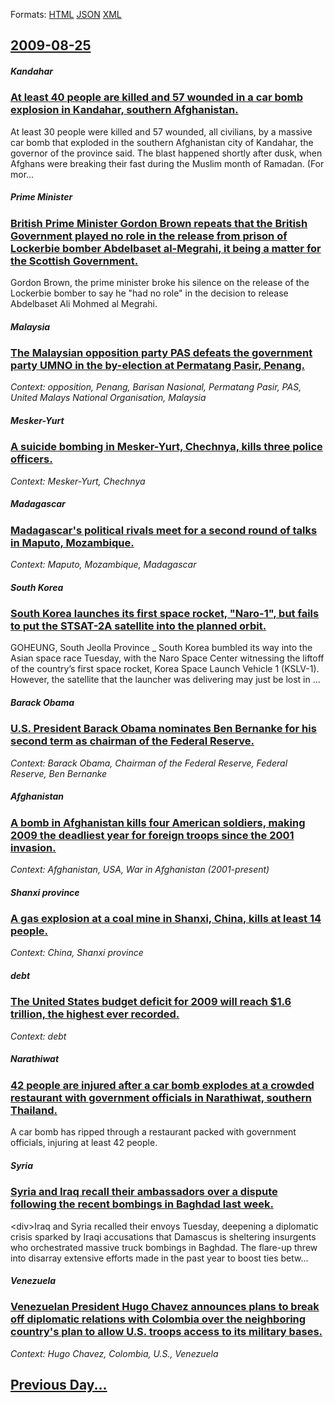
Formats: [HTML](2009/08/25/index.html)  [JSON](2009/08/25/index.json)  [XML](2009/08/25/index.xml)  

## [2009-08-25](/news/2009/08/25/index.md)

##### Kandahar
### [ At least 40 people are killed and 57 wounded in a car bomb explosion in Kandahar, southern Afghanistan. ](/news/2009/08/25/at-least-40-people-are-killed-and-57-wounded-in-a-car-bomb-explosion-in-kandahar-southern-afghanistan.md)
At least 30 people were killed and 57 wounded, all civilians, by a massive car bomb that exploded in the southern Afghanistan city of Kandahar, the governor of the province said. The blast happened shortly after dusk, when Afghans were breaking their fast during the Muslim month of Ramadan. (For mor...

##### Prime Minister
### [ British Prime Minister Gordon Brown repeats that the British Government played no role in the release from prison of Lockerbie bomber Abdelbaset al-Megrahi, it being a matter for the Scottish Government. ](/news/2009/08/25/british-prime-minister-gordon-brown-repeats-that-the-british-government-played-no-role-in-the-release-from-prison-of-lockerbie-bomber-abdel.md)
Gordon Brown, the prime minister broke his silence on the release of the Lockerbie bomber to say he &#034;had no role&#034; in the decision to release Abdelbaset Ali Mohmed al Megrahi.

##### Malaysia
### [ The Malaysian opposition party PAS defeats the government party UMNO in the by-election at Permatang Pasir, Penang. ](/news/2009/08/25/the-malaysian-opposition-party-pas-defeats-the-government-party-umno-in-the-by-election-at-permatang-pasir-penang.md)
_Context: opposition, Penang, Barisan Nasional, Permatang Pasir, PAS, United Malays National Organisation, Malaysia_

##### Mesker-Yurt
### [ A suicide bombing in Mesker-Yurt, Chechnya, kills three police officers. ](/news/2009/08/25/a-suicide-bombing-in-mesker-yurt-chechnya-kills-three-police-officers.md)
_Context: Mesker-Yurt, Chechnya_

##### Madagascar
### [ Madagascar's political rivals meet for a second round of talks in Maputo, Mozambique. ](/news/2009/08/25/madagascar-s-political-rivals-meet-for-a-second-round-of-talks-in-maputo-mozambique.md)
_Context: Maputo, Mozambique, Madagascar_

##### South Korea
### [ South Korea launches its first space rocket, "Naro-1", but fails to put the STSAT-2A satellite into the planned orbit. ](/news/2009/08/25/south-korea-launches-its-first-space-rocket-naro-1-but-fails-to-put-the-stsat-2a-satellite-into-the-planned-orbit.md)
GOHEUNG, South Jeolla Province _ South Korea bumbled its way into the Asian space race Tuesday, with the Naro Space Center witnessing the liftoff of the country’s first space rocket, Korea Space Launch Vehicle 1 (KSLV-1). However, the satellite that the launcher was delivering may just be lost in ...

##### Barack Obama
### [ U.S. President Barack Obama nominates Ben Bernanke for his second term as chairman of the Federal Reserve. ](/news/2009/08/25/u-s-president-barack-obama-nominates-ben-bernanke-for-his-second-term-as-chairman-of-the-federal-reserve.md)
_Context: Barack Obama, Chairman of the Federal Reserve, Federal Reserve, Ben Bernanke_

##### Afghanistan
### [ A bomb in Afghanistan kills four American soldiers, making 2009 the deadliest year for foreign troops since the 2001 invasion. ](/news/2009/08/25/a-bomb-in-afghanistan-kills-four-american-soldiers-making-2009-the-deadliest-year-for-foreign-troops-since-the-2001-invasion.md)
_Context: Afghanistan, USA, War in Afghanistan (2001-present)_

##### Shanxi province
### [ A gas explosion at a coal mine in Shanxi, China, kills at least 14 people. ](/news/2009/08/25/a-gas-explosion-at-a-coal-mine-in-shanxi-china-kills-at-least-14-people.md)
_Context: China, Shanxi province_

#####  debt
### [ The United States budget deficit for 2009 will reach $1.6 trillion, the highest ever recorded. ](/news/2009/08/25/the-united-states-budget-deficit-for-2009-will-reach-1-6-trillion-the-highest-ever-recorded.md)
_Context:  debt_

##### Narathiwat
### [ 42 people are injured after a car bomb explodes at a crowded restaurant with government officials in Narathiwat, southern Thailand. ](/news/2009/08/25/42-people-are-injured-after-a-car-bomb-explodes-at-a-crowded-restaurant-with-government-officials-in-narathiwat-southern-thailand.md)
A car bomb has ripped through a restaurant packed with government officials, injuring at least 42 people.

##### Syria
### [ Syria and Iraq recall their ambassadors over a dispute following the recent bombings in Baghdad last week. ](/news/2009/08/25/syria-and-iraq-recall-their-ambassadors-over-a-dispute-following-the-recent-bombings-in-baghdad-last-week.md)
&lt;div>Iraq and Syria recalled their envoys Tuesday, deepening a diplomatic crisis sparked by Iraqi accusations that Damascus is sheltering insurgents who orchestrated massive truck bombings in Baghdad.&nbsp;The flare-up threw into disarray extensive efforts made in the past year to boost ties betw...

##### Venezuela
### [ Venezuelan President Hugo Chavez announces plans to break off diplomatic relations with Colombia over the neighboring country's plan to allow U.S. troops access to its military bases. ](/news/2009/08/25/venezuelan-president-hugo-chavez-announces-plans-to-break-off-diplomatic-relations-with-colombia-over-the-neighboring-country-s-plan-to-all.md)
_Context: Hugo Chavez, Colombia, U.S., Venezuela_

## [Previous Day...](/news/2009/08/24/index.md)

